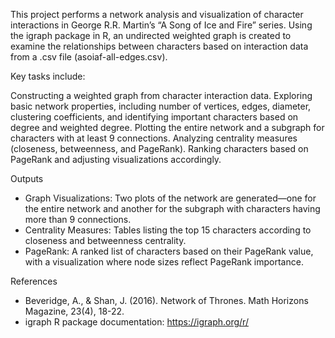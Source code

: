 This project performs a network analysis and visualization of character interactions in George R.R. Martin’s “A Song of Ice and Fire” series. Using the igraph package in R, an undirected weighted graph is created to examine the relationships between characters based on interaction data from a .csv file (asoiaf-all-edges.csv).

Key tasks include:

Constructing a weighted graph from character interaction data.
Exploring basic network properties, including number of vertices, edges, diameter, clustering coefficients, and identifying important characters based on degree and weighted degree.
Plotting the entire network and a subgraph for characters with at least 9 connections.
Analyzing centrality measures (closeness, betweenness, and PageRank).
Ranking characters based on PageRank and adjusting visualizations accordingly.

Outputs
* Graph Visualizations: Two plots of the network are generated—one for the entire network and another for the subgraph with characters having more than 9 connections.
* Centrality Measures: Tables listing the top 15 characters according to closeness and betweenness centrality.
* PageRank: A ranked list of characters based on their PageRank value, with a visualization where node sizes reflect PageRank importance.

References
* Beveridge, A., & Shan, J. (2016). Network of Thrones. Math Horizons Magazine, 23(4), 18-22.
* igraph R package documentation: https://igraph.org/r/
